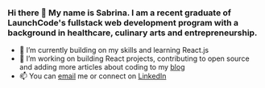 ### Hi there 👋 My name is Sabrina. I am a recent graduate of LaunchCode's fullstack web development program with a background in healthcare, culinary arts and entrepreneurship.
- 🌱 I’m currently building on my skills and learning React.js
- 🔭 I’m working on building React projects, contributing to open source and adding more articles about coding to my [blog](https://medium.com/@sabrina.s.keeler)
- 📫 You can [email](mailto:sabrina.s.keeler@gmail.com) me or connect on [LinkedIn](https://www.linkedin.com/in/sabrina-keeler/)


<!--
**skeeler79/skeeler79** is a ✨ _special_ ✨ repository because its `README.md` (this file) appears on your GitHub profile.

Here are some ideas to get you started:

- 🔭 I’m currently working on ...

- 👯 I’m looking to collaborate on ...
- 🤔 I’m looking for help with ...
- 💬 Ask me about ...

- 😄 Pronouns: ...
- ⚡ Fun fact: ...
-->
